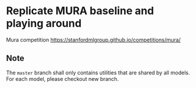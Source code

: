 # Replicate MURA baseline and playing around

Mura competition https://stanfordmlgroup.github.io/competitions/mura/

## Note
The `master` branch shall only contains utilities that are shared by all models.
For each model, please checkout new branch.